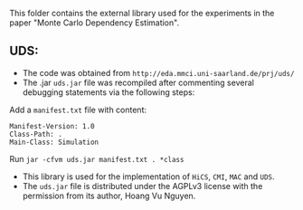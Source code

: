 This folder contains the external library used for the experiments in the paper "Monte Carlo Dependency Estimation".

UDS: 
----
- The code was obtained from `http://eda.mmci.uni-saarland.de/prj/uds/`
- The .jar `uds.jar` file was recompiled after commenting several debugging statements via the following steps:

Add a `manifest.txt` file with content:
```
Manifest-Version: 1.0
Class-Path: .
Main-Class: Simulation
```
Run `jar -cfvm uds.jar manifest.txt . *class`

- This library is used for the implementation of `HiCS`, `CMI`, `MAC` and `UDS`. 
- The `uds.jar` file is distributed under the AGPLv3 license with the permission from its author, Hoang Vu Nguyen.

